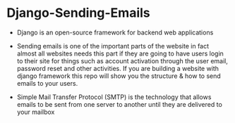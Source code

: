 # Django-Sending-Emails

- Django is an open-source framework for backend web applications 

- Sending emails is one of the important parts of the website in fact almost all websites needs this part if they are going to have users login 
      to their site for things such as account activation through the user email, password reset and other activities. 
           If you are building a website with django framework this repo will show you the structure & how to send emails to your users.

- Simple Mail Transfer Protocol (SMTP) is the technology that allows emails to be sent 
      from one server to another until they are delivered to your mailbox 


